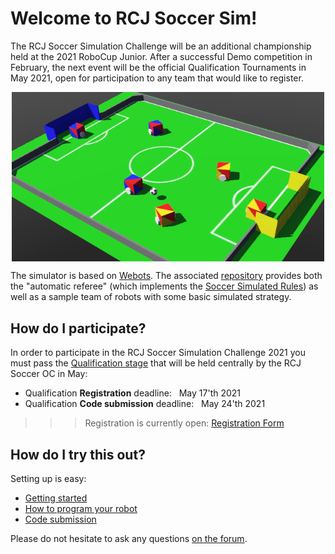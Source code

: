 # Welcome to RCJ Soccer Sim!

The RCJ Soccer Simulation Challenge will be an additional championship held at the 2021 RoboCup Junior.
After a successful Demo competition in February, the next event will be
the official Qualification Tournaments in May 2021,
open for participation to any team that would like to register.

<!--![Screenshot of RCJ Soccer Sim](images/soccer_sim.png)-->
<!-- TODO figure out how to scale image in markdown. In the meantime, use html: -->
<img src="images/soccer_sim.png" style="width:500px; margin-left: auto; margin-right: auto; display:block;"/>

The simulator is based on [Webots](https://github.com/cyberbotics/webots).
The associated [repository](https://github.com/RoboCupJuniorTC/rcj-soccer-sim)
provides both the "automatic referee" (which implements the
[Soccer Simulated Rules](rules.md))
as well as a sample team of robots with some basic simulated strategy.

## How do I participate?

In order to participate in the RCJ Soccer Simulation Challenge 2021 you must pass the
[Qualification stage](qualification.md) that will be held centrally by the RCJ Soccer OC in May:

- Qualification **Registration** deadline: &nbsp; May 17'th 2021  
- Qualification **Code submission** deadline: &nbsp; May 24'th 2021

>>> Registration is currently open: [Registration Form](registration.md)


## How do I try this out?

Setting up is easy:

- [Getting started](getting_started.md)
- [How to program your robot](how_to_robot.md)
- [Code submission](code_submission.md)

Please do not hesitate to ask any questions [on the forum](https://junior.forum.robocup.org/c/robocupjunior-soccer/5).

